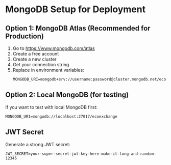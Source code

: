 # MongoDB Setup for Deployment

## Option 1: MongoDB Atlas (Recommended for Production)

1. Go to https://www.mongodb.com/atlas
2. Create a free account
3. Create a new cluster
4. Get your connection string
5. Replace in environment variables:
   ```
   MONGODB_URI=mongodb+srv://username:password@cluster.mongodb.net/ecoexchange
   ```

## Option 2: Local MongoDB (for testing)

If you want to test with local MongoDB first:
```
MONGODB_URI=mongodb://localhost:27017/ecoexchange
```

## JWT Secret

Generate a strong JWT secret:
```
JWT_SECRET=your-super-secret-jwt-key-here-make-it-long-and-random-12345
```
